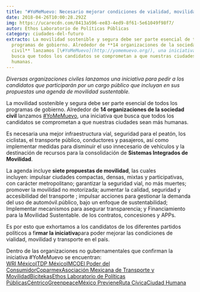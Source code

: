 ```yaml
---
title: "#YoMeMuevo: Necesario mejorar condiciones de vialidad, movilidad y transporte"
date: 2018-04-26T10:00:28.292Z
img: https://ucarecdn.com/8413a596-ee83-4ed9-8f61-5e61049f98f7/
autor: Ethos Laboratorio de Políticas Públicas
category: ciudades-del-futuro
extracto: La movilidad sostenible y segura debe ser parte esencial de todos los
  programas de gobierno. Alrededor de **14 organizaciones de la sociedad
  civil** lanzamos [\#YoMeMuevo](http://yomemuevo.org/), una iniciativa que
  busca que todos los candidatos se comprometan a que nuestras ciudades sean más
  humanas.
---
```

*Diversas organizaciones civiles lanzamos una iniciativa para pedir a los candidatos que participarán por un cargo público que incluyan en sus propuestas una agenda de movilidad sustentable.*

La movilidad sostenible y segura debe ser parte esencial de todos los programas de gobierno. Alrededor de **14 organizaciones de la sociedad civil** lanzamos [\#YoMeMuevo](http://yomemuevo.org/), una iniciativa que busca que todos los candidatos se comprometan a que nuestras ciudades sean más humanas.

Es necesaria una mejor infraestructura vial, seguridad para el peatón, los ciclistas, el transporte público, conductores y pasajeros, así como implementar medidas para disminuir el uso innecesario de vehículos y la destinación de recursos para la consolidación de **Sistemas Integrados de Movilidad**.

La agenda incluye **siete propuestas de movilidad**, las cuales incluyen: impulsar ciudades compactas, densas, mixtas y participativas, con carácter metropolitano; garantizar la seguridad vial, no más muertes; promover la movilidad no motorizada; aumentar la calidad, seguridad y accesibilidad del transporte ; impulsar acciones para gestionar la demanda del uso de automóvil.público, bajo un enfoque de sustentabilidad; Implementar mecanismos para asegurar transparencia; y Financiamiento para la Movilidad Sustentable. de los contratos, concesiones y APPs.

Es por esto que exhortamos a los candidatos de los diferentes partidos políticos a fi**rmar la iniciativa**para poder mejorar las condiciones de vialidad, movilidad y transporte en el país. 

Dentro de las organizaciones no gubernamentales que confirman la iniciativa #YoMeMuevo se encuentran:\
[WRI México](http://wrimexico.org/)[ITDP México](http://mexico.itdp.org/)[IMCO](https://imco.org.mx/)[El Poder del Consumidor](http://elpoderdelconsumidor.org/)[Coparmex](http://coparmex.org.mx/)[Asociación Mexicana de Transporte y Movilidad](http://amtm.org.mx/)[Bicitekas](http://bicitekas.org/)[Ethos Laboratorio de Políticas Públicas](https://www.ethos.org.mx/)[Céntrico](http://www.centrico.mx/)[Greenpeace](http://www.greenpeace.org/mexico/es/)[México Previene](http://mexicoprevieneac.org/)[Ruta Cívica](https://www.rutacivica.org/)[Ciudad Humana](http://www.ciudadhumana.org/)